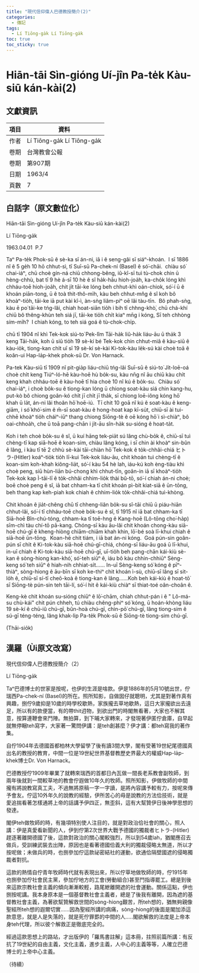 ```yaml
---
title: "現代信仰偉人巴德教授簡介(2)"
categories:
  - 傳記
tags:
  - Lí Tiōng-ga̍k Lí Tiōng-ga̍k
toc: true
toc_sticky: true
---
```


# Hiān-tāi Sìn-gióng Uí-jîn Pa-te̍k Kàu-siū kán-kài(2)

## 文獻資訊

| 項目 | 資料 |
|---|---|
| 作者 | Lí Tiōng-ga̍k Lí Tiōng-ga̍k |
| 卷期 | 台灣教會公報 |
| 卷期 | 第907期 |
| 日期 | 1963/4 |
| 頁數 | 7 |

## 白話字（原文數位化）

Hiān-tāi Sìn-gióng Uí-jîn Pa-te̍k Kàu-siū kán-kài(2)

Lí Tiōng-ga̍k

1963.04.01  P.7

Taⁿ Pa-te̍k Phok-sū ê sè-ka sī án-ni, iā i ê seng-gâi sī siáⁿ-khoán.  I sī 1886 nî ê 5 ge̍h 10 hō chhut-sì, tī Suī-sū Pa-chek-ní (Basel) ê só͘-chāi.  chiàu só͘ chai-iáⁿ, chū choè gín-ná chiū chhong-bêng, iû-kî-sī tuì tù-chok chin ū hèng-chhù, bat tī 9 hè á-sī 10 hè ê sî ha̍k-hāu hioh-joa̍h, ka-cho̍k lóng khì chháu-toē hioh-joa̍h, chit ji̍t tāi-ke lóng beh chhut-khì oán-chiok, só͘-í ū ê khoán piān-tong, ū ê toà thit-thô-mi̍h, kàu beh chhut-mn̂g ê sî koh bô khoàⁿ-tio̍h, tāi-ke iā put kài kî-ì, àn-sǹg liâm-piⁿ oē lâi tàu-tīn.  Bô phah-sǹg, kàu ē po͘ tāi-ke tńg-lâi, chiah hoat-siān tio̍h i bih tī chhng-khò͘, chū chá-khí chiū bô thêng-khùn teh siá jī, tāi-ke tio̍h chi̍t kiaⁿ mn̄g i kóng, Sī teh chhòng sím-mi̍h?  I chiah kóng, to teh siá goá ê tù-chok-chi̍p.

chū tī 1904 nî khì Tek-kok siú-to͘ Pek-lîm Tāi-ha̍k liû-ha̍k liáu-āu ū tha̍k 3 keng Tāi-ha̍k, koh ū siū tio̍h 19 sè-kí bé Tek-kok chin chhut-miâ ê kàu-siū ê kàu-io̍k, tiong-kan chi̍t uī sī 19 sè-kí sè-kài Ki-tok-kàu le̍k-sú kài choè toā ê koân-ui Hap-la̍p-khek phok-sū Dr. Von Harnack.

Pa-tek Kàu-siū tī 1909 nî pit-gia̍p liáu-chiū tńg-lâi Suī-sū ê siú-to͘ Ji̍t-loē-oá choè chi̍t keng Tiúⁿ-ló-hē kàu-hoē hù bo̍k-su, kàu nn̄g nî āu chiū kàu chi̍t keng khah chháu-toē ê kàu-hoē tī hia choè 10 nî kú ê bo̍k-su.  Chiàu só͘ chai-iáⁿ, i choè bo̍k-su ê tiong-kan lóng ū chiong soat-kàu siá chin kang-hu, put-kò bô chiong goân-kó chi̍t jī chi̍t jī tha̍k, sī chiong loē-iông kóng hō͘ khah ū la̍t, án-ni lâi thoân hō͘ hoē-iú.  Tī chit 10 goā nî kú ê soat-kàu ê keng-giām, i só͘ khó͘-sim ê m̄-sī soat-kàu ê hong-hoat kap kī-su̍t, chiū-sī ài tui-chhē khoàⁿ tio̍h cháiⁿ-iūⁿ thang chiong Siōng-tè ê oē kóng hō͘ i sì-chiàⁿ, bô oai-chhoa̍h, che ū toā pang-chān i ji̍t-āu sîn-ha̍k su-sióng ê hoat-ta̍t.

Koh i teh choè bo̍k-su ê sî, ū kuí hāng tek-pia̍t sú lâng chù-bo̍k ê, chiū-sī tuì chèng-tī kap siā-hoē ê koan-sim, chiàu lâng kóng, i sī chin ài khoàⁿ sin-bûn ê lâng, i kàu tī tē 2 chhù sè-kài tāi-chiàn hō͘ Tek-kok ê to̍k-chhâi-chiá ヒトラ-(Hitler) koáⁿ-tio̍k tio̍h lī-kui Tek-kok liáu-āu, chit khoán tuì chèng-tī ê koan-sim koh-khah kiông-lia̍t, só͘-í kàu 54 hè lah, iáu-kú koh èng-tiàu khì choè peng, siū hùn-liān bú-chong khì chhut-tīn, goân-in iā sī khoàⁿ-tio̍h Tek-kok kap Ì-tāi-lī ê to̍k-chhâi chhim-lio̍k thài bû-tō, só͘-í chiah án-ni choè; boē choè peng ê sî, iā bat chham-ka tī chit khoán pì-bi̍t kiat-siā ê ūn-tōng, beh thang kap keh-piah kok chiah ê chhim-lio̍k to̍k-chhâi-chiá tuì-khòng.

Chit khoán ê jia̍t-chêng chū tī chheng-liân bo̍k-su sî-tāi chiū ū piáu-hiān chhut-lâi, só͘-í tī chháu-toē choè bo̍k-su ê sî, tī 1915 nî iā bat chham-ka tī Siā-hoē Bîn-chú-tóng, chham-ka tī toē-hng ê Kang-hoē (Lô-tōng cho͘-ha̍p) sīm-chì tàu chí-tō pā-kang. Chóng-sī kàu āu-lâi chit khoán chong-kàu siā-hoē chú-gī ê kheng-hiòng chiām-chiām khah khin, lō͘-bé soà lī-khui chiah ê siā-hoē ūn-tōng.  Koan-hē chit tiám, i iā bat án-ni kóng.  Goá pún-sin goân-pún sī chi̍t ê Ki-tok-kàu siā-hoē chú-gī-chiá, chóng-sī liáu-āu goá ū lī-khui, in-uī chiah ê Ki-tok-kàu siā-hoē chú-gī, uī-tio̍h beh pang-chān kái-kiù sè-kan ê sòng-hiong kan-khó͘, só͘-teh siūⁿ ê, iáu bô kàu chhin-chhiūⁿ Sèng-keng só͘ teh siūⁿ ê hiah-nih chhiat-si̍t...... In-uī Sèng-keng só͘ kóng ê pīⁿ-thiàⁿ, sòng-hiong ê āu-bīn sī koh ke-thiⁿ chit khoán ì-sù, chiū-sī lâng sī sit-lo̍h ê, chiū-sī sí-tī cheō-koà ê tiong-kan ê lâng......Koh beh kái-kiù ê hoat-tō͘ sī Siōng-tè pún-sin teh tāi-lí, só͘-í hit ê kái-kiù chiàⁿ sī thiat-toé oân-choân ê.

Keng-kè chit khoán su-sióng chiūⁿ ê lō͘-chām, chiah chhut-pán i ê " Lô-má-su chù-kái" chit pún chheh, tú chiàu chêng-phiⁿ só͘ kóng, ū hoán-khòng liáu 19 sè-kí ê chū-iû chú-gī, bûn-hoà chú-gī, chìn-pō͘ chú-gī, lâng tiong-sim ê sú-gī téng-téng, lâng khak-lip Pa-te̍k Phok-sū ê Siōng-tè tiong-sim chú-gī.

(Thāi-sio̍k)

## 漢羅（Ùi原文改寫）

現代信仰偉人巴德教授簡介（2）

Lí Tiōng-ga̍k

Taⁿ巴德博士的世家是按呢，也伊的生涯是啥款。伊是1886年的5月10號出世，佇瑞西Pa-chek-ní (Basel)的所在。照所知影，自做囡仔就聰明，尤其是對著作真有興趣，捌佇9歲抑是10歲的時學校歇熱，家族攏去草地歇熱，這日大家攏欲出去遠足，所以有的款便當，有的帶thit迌物，到欲出門的時閣無看著，大家也不解其意，按算連鞭會來鬥陣。無拍算，到下晡大家轉來，才發現著伊匿佇倉庫，自早起就無停睏teh寫字，大家著一驚問伊講：是teh創甚麼？伊才講：都teh寫我的著作集。

自佇1904年去德國首都柏林大學留學了後有讀3間大學，閣有受著19世紀尾德國真出名的教授的教育，中間一位是19世紀世界基督教歷史界最大的權威Hap-la̍p-khek博士Dr. Von Harnack。

巴德教授佇1909年畢業了就轉來瑞西的首都日內瓦做一間長老系教會副牧師，到兩年後就到一間較草地的教會佇遐做10年久的牧師。照所知影，伊做牧師的中間攏有將說教寫真工夫，不過無將原稿一字一字讀，是將內容講予較有力，按呢來傳予會友。佇這10外年久的說教的經驗，伊所苦心的毋是說教的方法佮技術，就是愛追揣看著怎樣通將上帝的話講予伊四正，無歪斜，這有大幫贊伊日後神學思想的發達。

閣伊teh做牧師的時，有幾項特別使人注目的，就是對政治佮社會的關心，照人講：伊是真愛看新聞的人，伊到佇第2次世界大戰予德國的獨裁者ヒトラ-(Hitler)趕逐著離開德國了後，這款對政治的關心閣較強烈，所以到54歲lah，猶閣應召去做兵，受訓練武裝去出陣，原因也是看著德國佮義大利的獨裁侵略太無道，所以才按呢做；未做兵的時，也捌參加佇這款祕密結社的運動，欲通佮隔壁國遮的侵略獨裁者對抗。

這款的熱情自佇青年牧師時代就有表現出來，所以佇草地做牧師的時，佇1915年也捌參加佇社會民主黨，參加佇地方的工會(勞動組合)甚至鬥指導罷工。總是到後來這款宗教社會主義的傾向漸漸較輕，路尾紲離開遮的社會運動。關係這點，伊也捌按呢講。我本身原本是一個基督教社會主義者，總是了後我有離開，因為遮的基督教社會主義，為著欲幫贊解救世間的sòng-hiong艱苦，所teh想的，猶無夠親像聖經所teh想的遐爾切實......因為聖經所講的病痛，sòng-hiong的後面是閣加添這款意思，就是人是失落的，就是死佇罪罫的中間的人.....閣欲解救的法度是上帝本身teh代理，所以彼个解救正是徹底完全的。

經過這款思想上的路站，才出版伊的「羅馬書註解」這本冊，拄照前篇所講：有反抗了19世紀的自由主義，文化主義，進步主義，人中心的主義等等，人確立巴德博士的上帝中心主義。

（待續）
